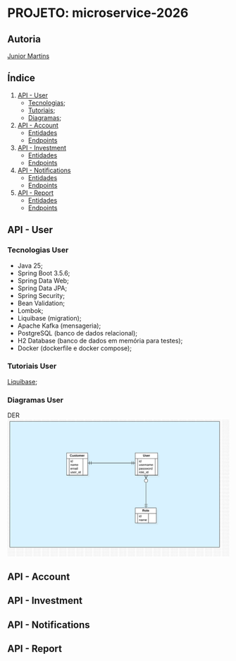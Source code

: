 # PROJETO: microservice-2026

## Autoria

[Junior Martins](https://www.linkedin.com/in/juniorsmartins/)

## Índice

1.  [API - User](#api---user)
    * [Tecnologias](#tecnologias-user);
    * [Tutoriais]();
    * [Diagramas](#diagramas-user);
2.  [API - Account](#api---account)
    * [Entidades](#entidades-account)
    * [Endpoints](#endpoints-account)
3.  [API - Investment](#api---investment)
    * [Entidades](#entidades-investment)
    * [Endpoints](#endpoints-investment)
4.  [API - Notifications](#api---notifications)
    * [Entidades](#entidades-notifications)
    * [Endpoints](#endpoints-notifications)
5.  [API - Report](#api---report)
    * [Entidades](#entidades-report)
    * [Endpoints](#endpoints-report)

## API - User

### Tecnologias User

- Java 25;
- Spring Boot 3.5.6;
- Spring Data Web;
- Spring Data JPA;
- Spring Security;
- Bean Validation;
- Lombok;
- Liquibase (migration);
- Apache Kafka (mensageria);
- PostgreSQL (banco de dados relacional);
- H2 Database (banco de dados em memória para testes);
- Docker (dockerfile e docker compose);

### Tutoriais User

[Liquibase](docs/tutoriais/liquibase.md);

### Diagramas User

DER
![DER api-user](docs/diagramas/DER-api-user.png)

## API - Account

## API - Investment

## API - Notifications

## API - Report


